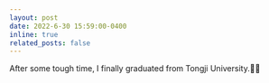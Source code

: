 ```yaml
---
layout: post
date: 2022-6-30 15:59:00-0400
inline: true
related_posts: false
---
```


After some tough time, I finally graduated from Tongji University.👨‍🎓
